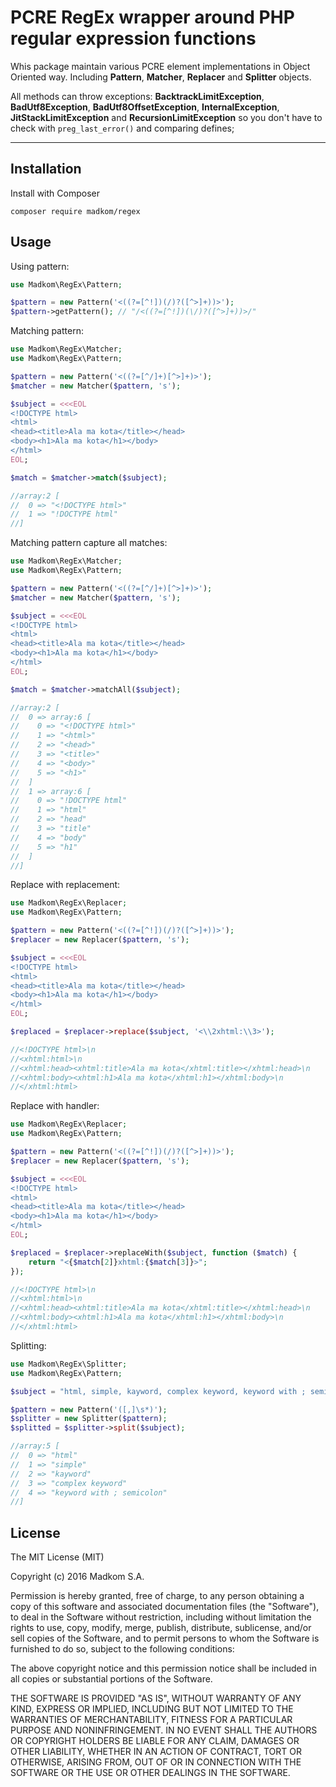 PCRE RegEx wrapper around PHP regular expression functions
==========================================================

Whis package maintain various PCRE element implementations in Object Oriented way.
Including **Pattern**, **Matcher**, **Replacer** and **Splitter** objects.

All methods can throw exceptions: **BacktrackLimitException**, **BadUtf8Exception**, **BadUtf8OffsetException**,
**InternalException**, **JitStackLimitException** and **RecursionLimitException** so you don't have to check
with `preg_last_error()` and comparing defines;

---

## Installation

Install with Composer

```
composer require madkom/regex
```

## Usage

Using pattern:

```php
use Madkom\RegEx\Pattern;

$pattern = new Pattern('<((?=[^!])(/)?([^>]+))>');
$pattern->getPattern(); // "/<((?=[^!])(\/)?([^>]+))>/"
```

Matching pattern:

```php
use Madkom\RegEx\Matcher;
use Madkom\RegEx\Pattern;

$pattern = new Pattern('<((?=[^/]+)[^>]+)>');
$matcher = new Matcher($pattern, 's');

$subject = <<<EOL
<!DOCTYPE html>
<html>
<head><title>Ala ma kota</title></head>
<body><h1>Ala ma kota</h1></body>
</html>
EOL;

$match = $matcher->match($subject);

//array:2 [
//  0 => "<!DOCTYPE html>"
//  1 => "!DOCTYPE html"
//]
```

Matching pattern capture all matches:

```php
use Madkom\RegEx\Matcher;
use Madkom\RegEx\Pattern;

$pattern = new Pattern('<((?=[^/]+)[^>]+)>');
$matcher = new Matcher($pattern, 's');

$subject = <<<EOL
<!DOCTYPE html>
<html>
<head><title>Ala ma kota</title></head>
<body><h1>Ala ma kota</h1></body>
</html>
EOL;

$match = $matcher->matchAll($subject);

//array:2 [
//  0 => array:6 [
//    0 => "<!DOCTYPE html>"
//    1 => "<html>"
//    2 => "<head>"
//    3 => "<title>"
//    4 => "<body>"
//    5 => "<h1>"
//  ]
//  1 => array:6 [
//    0 => "!DOCTYPE html"
//    1 => "html"
//    2 => "head"
//    3 => "title"
//    4 => "body"
//    5 => "h1"
//  ]
//]
```

Replace with replacement:

```php
use Madkom\RegEx\Replacer;
use Madkom\RegEx\Pattern;

$pattern = new Pattern('<((?=[^!])(/)?([^>]+))>');
$replacer = new Replacer($pattern, 's');

$subject = <<<EOL
<!DOCTYPE html>
<html>
<head><title>Ala ma kota</title></head>
<body><h1>Ala ma kota</h1></body>
</html>
EOL;

$replaced = $replacer->replace($subject, '<\\2xhtml:\\3>');

//<!DOCTYPE html>\n
//<xhtml:html>\n
//<xhtml:head><xhtml:title>Ala ma kota</xhtml:title></xhtml:head>\n
//<xhtml:body><xhtml:h1>Ala ma kota</xhtml:h1></xhtml:body>\n
//</xhtml:html>
```

Replace with handler:

```php
use Madkom\RegEx\Replacer;
use Madkom\RegEx\Pattern;

$pattern = new Pattern('<((?=[^!])(/)?([^>]+))>');
$replacer = new Replacer($pattern, 's');

$subject = <<<EOL
<!DOCTYPE html>
<html>
<head><title>Ala ma kota</title></head>
<body><h1>Ala ma kota</h1></body>
</html>
EOL;

$replaced = $replacer->replaceWith($subject, function ($match) {
    return "<{$match[2]}xhtml:{$match[3]}>";
});

//<!DOCTYPE html>\n
//<xhtml:html>\n
//<xhtml:head><xhtml:title>Ala ma kota</xhtml:title></xhtml:head>\n
//<xhtml:body><xhtml:h1>Ala ma kota</xhtml:h1></xhtml:body>\n
//</xhtml:html>
```

Splitting:

```php
use Madkom\RegEx\Splitter;
use Madkom\RegEx\Pattern;

$subject = "html, simple, kayword, complex keyword, keyword with ; semicolon";

$pattern = new Pattern('([,]\s*)');
$splitter = new Splitter($pattern);
$splitted = $splitter->split($subject);

//array:5 [
//  0 => "html"
//  1 => "simple"
//  2 => "kayword"
//  3 => "complex keyword"
//  4 => "keyword with ; semicolon"
//]
```



## License

The MIT License (MIT)

Copyright (c) 2016 Madkom S.A.

Permission is hereby granted, free of charge, to any person obtaining a copy
of this software and associated documentation files (the "Software"), to deal
in the Software without restriction, including without limitation the rights
to use, copy, modify, merge, publish, distribute, sublicense, and/or sell
copies of the Software, and to permit persons to whom the Software is
furnished to do so, subject to the following conditions:

The above copyright notice and this permission notice shall be included in
all copies or substantial portions of the Software.

THE SOFTWARE IS PROVIDED "AS IS", WITHOUT WARRANTY OF ANY KIND, EXPRESS OR
IMPLIED, INCLUDING BUT NOT LIMITED TO THE WARRANTIES OF MERCHANTABILITY,
FITNESS FOR A PARTICULAR PURPOSE AND NONINFRINGEMENT. IN NO EVENT SHALL THE
AUTHORS OR COPYRIGHT HOLDERS BE LIABLE FOR ANY CLAIM, DAMAGES OR OTHER
LIABILITY, WHETHER IN AN ACTION OF CONTRACT, TORT OR OTHERWISE, ARISING FROM,
OUT OF OR IN CONNECTION WITH THE SOFTWARE OR THE USE OR OTHER DEALINGS IN
THE SOFTWARE.